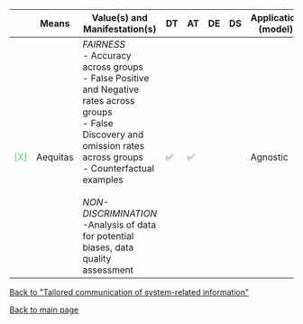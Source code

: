 |       | Means  | Value(s) and Manifestation(s)| DT|AT | DE | DS | Application (model) | Approach | Visual elements | Additional details
| ----------- |  --------------------------- | ---------------  |------------------------------|-------------| ----------------------|----------------------|----------------------------|--------------------|------------------------|--------------------------------- |
<span style="color:#50C878">[X]</span> | Aequitas | *FAIRNESS* <br> - Accuracy across groups <br> - False Positive and Negative rates across groups<br> - False Discovery and omission rates across groups <br> - Counterfactual examples <br><br> *NON-DISCRIMINATION*<br> -Analysis of data for potential biases, data quality assessment  | ✅| ✅| | | Agnostic| |  | 

[Back to "Tailored communication of system-related information"](../Table3A.md)

[Back to main page](../index.md)